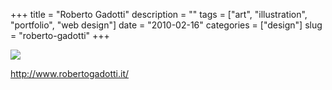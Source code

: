 +++
title = "Roberto Gadotti"
description = ""
tags = ["art", "illustration", "portfolio", "web design"]
date = "2010-02-16"
categories = ["design"]
slug = "roberto-gadotti"
+++


 

  <div id="screens-thumbs" class="clearfix">
    <div class="txt-center" id="design-submission"><a href="http://www.robertogadotti.it/"><img id='bluga-thumbnail-2306' class='bluga-thumbnail large' src='/media/bluga/
wt4b7aacb257977_large.jpg'/></a></div>  
  </div>   
<p><a href="http://www.robertogadotti.it/">http://www.robertogadotti.it/</a></p>




